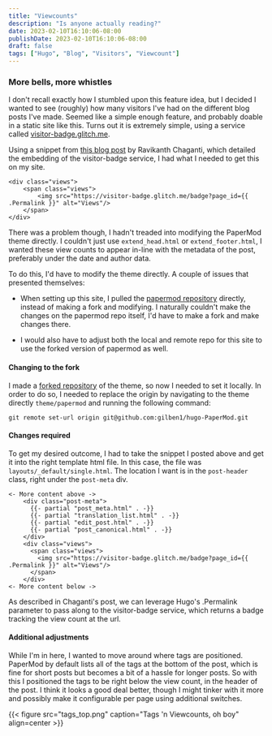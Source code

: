 ```yaml
---
title: "Viewcounts"
description: "Is anyone actually reading?"
date: 2023-02-10T16:10:06-08:00
publishDate: 2023-02-10T16:10:06-08:00
draft: false
tags: ["Hugo", "Blog", "Visitors", "Viewcount"]
---
```


### More bells, more whistles

I don't recall exactly how I stumbled upon this feature idea, but I decided I wanted to see (roughly) how many visitors I've had on the different blog posts I've made. Seemed like a simple enough feature, and probably doable in a static site like this. Turns out it is extremely simple, using a service called [visitor-badge.glitch.me](https://visitor-badge.glitch.me/).

Using a snippet from [this blog post](https://ravichaganti.com/blog/adding-visitor-counter-to-statically-generated-web-pages/) by Ravikanth Chaganti, which detailed the embedding of the visitor-badge service, I had what I needed to get this on my site.
```
<div class="views">
    <span class="views">
        <img src="https://visitor-badge.glitch.me/badge?page_id={{ .Permalink }}" alt="Views"/>
    </span>
</div>
```

There was a problem though, I hadn't treaded into modifying the PaperMod theme directly. I couldn't just use `extend_head.html` or `extend_footer.html`, I wanted these view counts to appear in-line with the metadata of the post, preferably under the date and author data. 

To do this, I'd have to modify the theme directly. A couple of issues that presented themselves:

- When setting up this site, I pulled the [papermod repository](https://github.com/adityatelange/hugo-PaperMod) directly, instead of making a fork and modifying. I naturally couldn't make the changes on the papermod repo itself, I'd have to make a fork and make changes there.

- I would also have to adjust both the local and remote repo for this site to use the forked version of papermod as well.

#### Changing to the fork
I made a [forked repository](https://github.com/gilben1/hugo-PaperMod) of the theme, so now I needed to set it locally. In order to do so, I needed to replace the origin by navigating to the theme directly `theme/papermod` and running the following command:
```
git remote set-url origin git@github.com:gilben1/hugo-PaperMod.git
```

#### Changes required
To get my desired outcome, I had to take the snippet I posted above and get it into the right template html file. In this case, the file was `layouts/_default/single.html`. The location I want is in the `post-header` class, right under the `post-meta` div.
```
<- More content above ->
    <div class="post-meta">
      {{- partial "post_meta.html" . -}}
      {{- partial "translation_list.html" . -}}
      {{- partial "edit_post.html" . -}}
      {{- partial "post_canonical.html" . -}}
    </div>
    <div class="views">
      <span class="views">
        <img src="https://visitor-badge.glitch.me/badge?page_id={{ .Permalink }}" alt="Views"/>
      </span>
    </div>
<- More content below ->
```

As described in Chaganti's post, we can leverage Hugo's .Permalink parameter to pass along to the visitor-badge service, which returns a badge tracking the view count at the url.

#### Additional adjustments

While I'm in here, I wanted to move around where tags are positioned. PaperMod by default lists all of the tags at the bottom of the post, which is fine for short posts but becomes a bit of a hassle for longer posts. So with this I positioned the tags to be right below the view count, in the header of the post. I think it looks a good deal better, though I might tinker with it more and possibly make it configurable per page using additional switches.

{{< figure src="tags_top.png" caption="Tags 'n Viewcounts, oh boy" align=center >}}